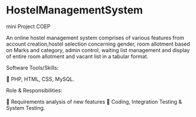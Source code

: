# HostelManagementSystem
mini Project COEP

An online hostel management system comprises of various features from account creation,hostel selection
concerning gender, room allotment based on Marks and category, admin control, waiting list management
and display of entire room allotment and vacant list in a tabular format.

Software Tools/Skills:

 PHP, HTML, CSS, MySQL.

Role & Responsibilities:

 Requirements analysis of new features
 Coding, Integration Testing & System Testing.
